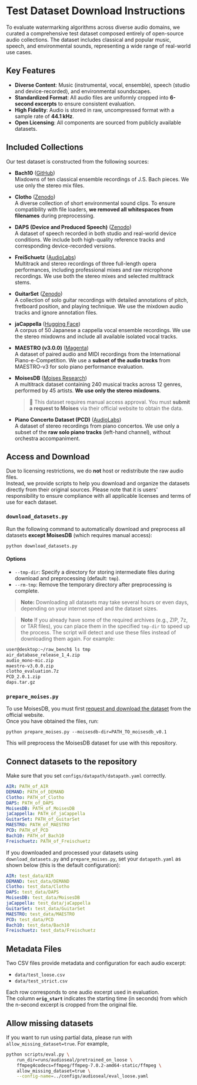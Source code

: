 # Test Dataset Download Instructions

To evaluate watermarking algorithms across diverse audio domains, we curated a comprehensive test dataset composed entirely of open-source audio collections. The dataset includes classical and popular music, speech, and environmental sounds, representing a wide range of real-world use cases.

## Key Features

- **Diverse Content**: Music (instrumental, vocal, ensemble), speech (studio and device-recorded), and environmental soundscapes.
- **Standardized Format**: All audio files are uniformly cropped into **6-second excerpts** to ensure consistent evaluation.
- **High Fidelity**: Audio is stored in raw, uncompressed format with a sample rate of **44.1 kHz**.
- **Open Licensing**: All components are sourced from publicly available datasets.

## Included Collections

Our test dataset is constructed from the following sources:

- **Bach10** ([GitHub](https://github.com/flippy-fyp/Bach10_v1.1))  
  Mixdowns of ten classical ensemble recordings of J.S. Bach pieces. We use only the stereo mix files.

- **Clotho** ([Zenodo](https://zenodo.org/records/3490684))  
  A diverse collection of short environmental sound clips. To ensure compatibility with file loaders, **we removed all whitespaces from filenames** during preprocessing.

- **DAPS (Device and Produced Speech)** ([Zenodo](https://zenodo.org/records/4660670))  
  A dataset of speech recorded in both studio and real-world device conditions. We include both high-quality reference tracks and corresponding device-recorded versions.

- **FreiSchuetz** ([AudioLabs](https://www.audiolabs-erlangen.de/resources/MIR/FreiDi/MultitrackDataset))  
  Multitrack and stereo recordings of three full-length opera performances, including professional mixes and raw microphone recordings. We use both the stereo mixes and selected multitrack stems.

- **GuitarSet** ([Zenodo](https://zenodo.org/records/3371780))  
  A collection of solo guitar recordings with detailed annotations of pitch, fretboard position, and playing technique. We use the mixdown audio tracks and ignore annotation files.

- **jaCappella** ([Hugging Face](https://huggingface.co/datasets/jaCappella/jaCappella))  
  A corpus of 50 Japanese a cappella vocal ensemble recordings. We use the stereo mixdowns and include all available isolated vocal tracks.

- **MAESTRO (v3.0.0)** ([Magenta](https://magenta.tensorflow.org/datasets/maestro#v300))  
  A dataset of paired audio and MIDI recordings from the International Piano-e-Competition. We use a **subset of the audio tracks** from MAESTRO-v3 for solo piano performance evaluation.

- **MoisesDB** ([Moises Research](https://music.ai/research/#datasets))  
  A multitrack dataset containing 240 musical tracks across 12 genres, performed by 45 artists. **We use only the stereo mixdowns**.  
  > 🔐 This dataset requires manual access approval. You must **submit a request to Moises** via their official website to obtain the data.

- **Piano Concerto Dataset (PCD)** ([AudioLabs](https://www.audiolabs-erlangen.de/resources/MIR/PCD/))  
  A dataset of stereo recordings from piano concertos. We use only a subset of the **raw solo piano tracks** (left-hand channel), without orchestra accompaniment.

## Access and Download

Due to licensing restrictions, we do **not** host or redistribute the raw audio files.  
Instead, we provide scripts to help you download and organize the datasets directly from their original sources.
Please note that it is users' responsibility to ensure compliance with all applicable licenses and terms of use for each dataset.


### `download_datasets.py`

Run the following command to automatically download and preprocess all datasets **except MoisesDB** (which requires manual access):

```shell
python download_datasets.py
```

#### Options

- `--tmp-dir`: Specify a directory for storing intermediate files during download and preprocessing (default: `tmp`).
- `--rm-tmp`: Remove the temporary directory after preprocessing is complete.

> **Note:** Downloading all datasets may take several hours or even days, depending on your internet speed and the dataset sizes.

> **Note** If you already have some of the required archives (e.g., ZIP, 7z, or TAR files), you can place them in the specified `tmp-dir` to speed up the process. The script will detect and use these files instead of downloading them again. For example:

```bash
user@desktop:~/raw_bench$ ls tmp
air_database_release_1_4.zip
audio_mono-mic.zip
maestro-v3.0.0.zip
clotho_evaluation.7z
PCD_2.0.1.zip
daps.tar.gz
```


### `prepare_moises.py`

To use MoisesDB, you must first [request and download the dataset](https://music.ai/research/#datasets) from the official website.  
Once you have obtained the files, run:

```shell
python prepare_moises.py --moisesdb-dir=PATH_TO_moisesdb_v0.1
```

This will preprocess the MoisesDB dataset for use with this repository.

## Connect datasets to the repository

Make sure that you set `configs/datapath/datapath.yaml` correctly.

```yaml
AIR: PATH_of_AIR
DEMAND: PATH_of_DEMAND
Clotho: PATH_of_Clotho
DAPS: PATH_of_DAPS
MoisesDB: PATH_of_MoisesDB
jaCappella: PATH_of_jaCappella
GuitarSet: PATH_of_GuitarSet
MAESTRO: PATH_of_MAESTRO
PCD: PATH_of_PCD
Bach10: PATH_of_Bach10
Freischuetz: PATH_of_Freischuetz
```

If you downloaded and processed your datasets using `download_datasets.py` and `prepare_moises.py`, set your `datapath.yaml` as shown below (this is the default configuration):

```yaml
AIR: test_data/AIR
DEMAND: test_data/DEMAND
Clotho: test_data/Clotho
DAPS: test_data/DAPS
MoisesDB: test_data/MoisesDB
jaCappella: test_data/jaCappella
GuitarSet: test_data/GuitarSet
MAESTRO: test_data/MAESTRO
PCD: test_data/PCD
Bach10: test_data/Bach10
Freischuetz: test_data/Freischuetz
```

## Metadata Files

Two CSV files provide metadata and configuration for each audio excerpt:

- `data/test_loose.csv`  
- `data/test_strict.csv`

Each row corresponds to one audio excerpt used in evaluation.  
The column **`orig_start`** indicates the starting time (in seconds) from which the n-second excerpt is cropped from the original file.

## Allow missing datasets

If you want to run using partial data, please run with `allow_missing_dataset=true`. For example, 

```bash
python scripts/eval.py \
    run_dir=runs/audioseal/pretrained_on_loose \
    ffmpeg4codecs=ffmpeg/ffmpeg-7.0.2-amd64-static/ffmpeg \
    allow_missing_dataset=true \
    --config-name=../configs/audioseal/eval_loose.yaml
```
